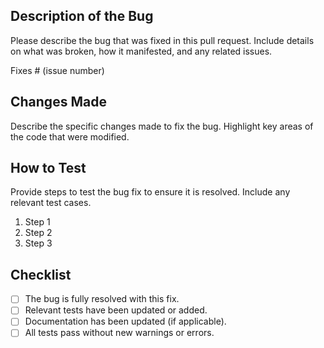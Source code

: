 ## Description of the Bug

Please describe the bug that was fixed in this pull request. Include details on what was broken, how it manifested, and any related issues.

Fixes # (issue number)

## Changes Made

Describe the specific changes made to fix the bug. Highlight key areas of the code that were modified.

## How to Test

Provide steps to test the bug fix to ensure it is resolved. Include any relevant test cases.

1. Step 1
2. Step 2
3. Step 3

## Checklist

- [ ] The bug is fully resolved with this fix.
- [ ] Relevant tests have been updated or added.
- [ ] Documentation has been updated (if applicable).
- [ ] All tests pass without new warnings or errors.

